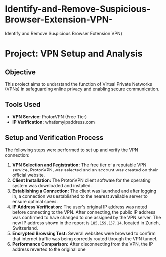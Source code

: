 # Identify-and-Remove-Suspicious-Browser-Extension-VPN-
Identify and Remove Suspicious Browser Extension(VPN)
# Project: VPN Setup and Analysis

## Objective

This project aims to understand the function of Virtual Private Networks (VPNs) in safeguarding online privacy and enabling secure communication.

## Tools Used

* **VPN Service:** ProtonVPN (Free Tier)
* **IP Verification:** whatismyipaddress.com

## Setup and Verification Process

The following steps were performed to set up and verify the VPN connection:

1.  **VPN Selection and Registration:** The free tier of a reputable VPN service, ProtonVPN, was selected and an account was created on their official website.
2.  **Client Installation:** The ProtonVPN client software for the operating system was downloaded and installed.
3.  **Establishing a Connection:** The client was launched and after logging in, a connection was established to the nearest available server to ensure optimal speed.
4.  **IP Address Verification:** The user's original IP address was noted before connecting to the VPN. After connecting, the public IP address was confirmed to have changed to one assigned by the VPN server. The new IP address shown in the report is `185.159.157.14`, located in Zurich, Switzerland.
5.  **Encrypted Browsing Test:** Several websites were browsed to confirm that internet traffic was being correctly routed through the VPN tunnel.
6.  **Performance Comparison:** After disconnecting from the VPN, the IP address reverted to the original one
